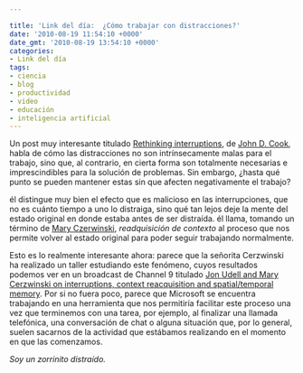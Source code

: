 ```yaml
---

title: 'Link del día:  ¿Cómo trabajar con distracciones?'
date: '2010-08-19 11:54:10 +0000'
date_gmt: '2010-08-19 13:54:10 +0000'
categories:
- Link del día
tags:
- ciencia
- blog
- productividad
- video
- educación
- inteligencia artificial
---
```


Un post muy interesante titulado [Rethinking interruptions](http://www.johndcook.com/blog/2008/02/04/rethinking-interruptions/), de [John D. Cook](http://www.johndcook.com/), habla de cómo las distracciones no son intrínsecamente malas para el trabajo, sino que, al contrario, en cierta forma son totalmente necesarias e imprescindibles para la solución de problemas. Sin embargo,  ¿hasta qué punto se pueden mantener estas sin que afecten negativamente el trabajo?

él distingue muy bien el efecto que es malicioso en las interrupciones, que no es cuánto tiempo a uno lo distraiga, sino qué tan lejos deje la mente del estado original en donde estaba antes de ser distraída. él llama, tomando un término de [Mary Czerwinski](http://research.microsoft.com/~marycz/), _readquisición de contexto_ al proceso que nos permite volver al estado original para poder seguir trabajando normalmente.

Esto es lo realmente interesante ahora: parece que la señorita Cerzwinski ha realizado un taller estudiando este fenómeno, cuyos resultados podemos ver en un broadcast de Channel 9 titulado [Jon Udell and Mary Cerzwinski on interruptions, context reacquisition and spatial/temporal memory](http://channel9.msdn.com/shows/Microsoft+Conversations+with+J/Jon-Udell-and-Mary-Czerwinski-on-interruptions-context-reacquisition-and-spatialtemporal-memory/). Por si no fuera poco, parece que Microsoft se encuentra trabajando en una herramienta que nos permitiría facilitar este proceso una vez que terminemos con una tarea, por ejemplo, al finalizar una llamada telefónica, una conversación de chat o alguna situación que, por lo general, suelen sacarnos de la actividad que estábamos realizando en el momento en que las comenzamos.

_Soy un zorrinito distraído._
